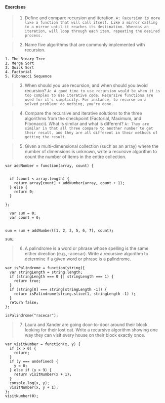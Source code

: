 #### Exercises

>1. Define and compare recursion and iteration.
`A: Recursion is more like a function that will call itself. Like a mirror calling to a mirror until it reaches its destination. Whereas an iteration, will loop through each item, repeating the desired process.`

>2. Name five algorithms that are commonly implemented with recursion.
```
1. The Binary Tree
2. Merge Sort
3. Quick Sort
4. Factorial
5. Fibonacci Sequence
```

>3. When should you use recursion, and when should you avoid recursion?
`A: A good time to use recursion would be when it is too complex to use iterative code. Recursive functions are used for it's simplicity. For instance, to recurse on a solved problem: do nothing, you're done.`

>4. Compare the recursive and iterative solutions to the three algorithms from the checkpoint (Factorial, Maximum, and Fibonacci). What is similar and what is different?
`A: They are similar in that all three compare to another number to get their result, and they are all different in their methods of getting the result.`

>5. Given a multi-dimensional collection (such as an array) where the number of dimensions is unknown, write a recursive algorithm to count the number of items in the entire collection.
```
var addNumber = function(array, count) {


  if (count < array.length) {
    return array[count] + addNumber(array, count + 1);
  } else {
    return 0;
  }

};

  var sum = 0;
  var count = 0;


sum = sum + addNumber([1, 2, 3, 5, 6, 7], count);

sum;
```

>6. A palindrome is a word or phrase whose spelling is the same either direction (e.g., racecar). Write a recursive algorithm to determine if a given word or phrase is a palindrome.
```
var isPalindrome = function(string){
  var stringLength = string.length;
  if (stringLength === 0 || stringLength === 1) {
    return true;
  }
  if (string[0] === string[stringLength -1]) {
    return isPalindrome(string.slice(1, stringLength -1) );
  }
  return false;
};

isPalindrome("racecar");
```

>7. Laura and Xander are going door-to-door around their block looking for their lost cat. Write a recursive algorithm showing one way they can visit every house on their block exactly once.
```
var visitNumber = function(x, y) {
  if (x > 0) {
    return;
  }
  if (y === undefined) {
    y = 0;
  } else if (y > 9) {
    return visitNumber(x + 1);
  }
  console.log(x, y);
  visitNumber(x, y + 1);
};
visitNumber(0);
```
